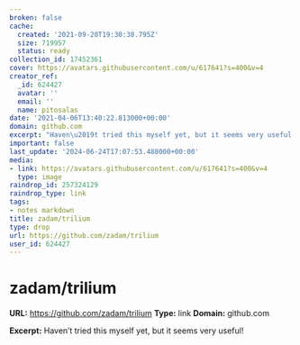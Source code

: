 ```yaml
---
broken: false
cache:
  created: '2021-09-20T19:30:38.795Z'
  size: 719957
  status: ready
collection_id: 17452361
cover: https://avatars.githubusercontent.com/u/617641?s=400&v=4
creator_ref:
  _id: 624427
  avatar: ''
  email: ''
  name: pitosalas
date: '2021-04-06T13:40:22.813000+00:00'
domain: github.com
excerpt: "Haven\u2019t tried this myself yet, but it seems very useful!"
important: false
last_update: '2024-06-24T17:07:53.488000+00:00'
media:
- link: https://avatars.githubusercontent.com/u/617641?s=400&v=4
  type: image
raindrop_id: 257324129
raindrop_type: link
tags:
- notes markdown
title: zadam/trilium
type: drop
url: https://github.com/zadam/trilium
user_id: 624427
---
```


# zadam/trilium

**URL:** https://github.com/zadam/trilium
**Type:** link
**Domain:** github.com

**Excerpt:** Haven’t tried this myself yet, but it seems very useful!
